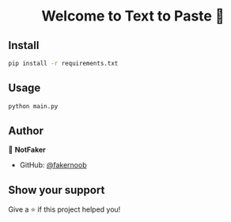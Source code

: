 <h1 align="center">Welcome to Text to Paste 👋</h1>
<p>
</p>


## Install

```sh
pip install -r requirements.txt
```

## Usage

```sh
python main.py
```

## Author

👤 **NotFaker**

* GitHub: [@fakernoob](https://github.com/fakernoob)


## Show your support

Give a ⭐️ if this project helped you!

